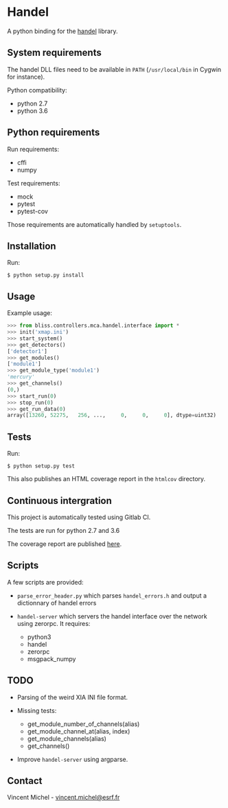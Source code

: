 Handel
=============

A python binding for the [handel](http://support.xia.com/default.asp?W381) library.


System requirements
-------------------

The handel DLL files need to be available in `PATH` (`/usr/local/bin` in Cygwin for instance).

Python compatibility:

- python 2.7
- python 3.6


Python requirements
-------------------

Run requirements:

- cffi
- numpy

Test requirements:

- mock
- pytest
- pytest-cov

Those requirements are automatically handled by `setuptools`.


Installation
------------

Run:

``` console
$ python setup.py install
```

Usage
-----

Example usage:

``` python
>>> from bliss.controllers.mca.handel.interface import *
>>> init('xmap.ini')
>>> start_system()
>>> get_detectors()
['detector1']
>>> get_modules()
['module1']
>>> get_module_type('module1')
'mercury'
>>> get_channels()
(0,)
>>> start_run(0)
>>> stop_run(0)
>>> get_run_data(0)
array([13260, 52275,   256, ...,     0,     0,     0], dtype=uint32)
```


Tests
-----

Run:

``` console
$ python setup.py test
```

This also publishes an HTML coverage report in the `htmlcov` directory.


Continuous intergration
-----------------------

This project is automatically tested using Gitlab CI.

The tests are run for python 2.7 and 3.6

The coverage report are published [here](http://bliss.gitlab-pages.esrf.fr/python-handel/).


Scripts
-------

A few scripts are provided:

- `parse_error_header.py` which parses `handel_errors.h` and output a dictionnary of handel errors

- `handel-server` which servers the handel interface over the network using zerorpc. It requires:
  * python3
  * handel
  * zerorpc
  * msgpack_numpy


TODO
----

- Parsing of the weird XIA INI file format.

- Missing tests:
  * get_module_number_of_channels(alias)
  * get_module_channel_at(alias, index)
  * get_module_channels(alias)
  * get_channels()

- Improve `handel-server` using argparse.

Contact
-------

Vincent Michel - vincent.michel@esrf.fr
